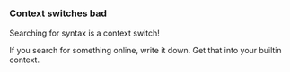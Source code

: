 # 

### Context switches bad

Searching for syntax is a context switch!

If you search for something online, write it down. Get that into your builtin context.
